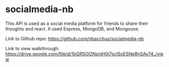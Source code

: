 # socialmedia-nb

This API is used as a social media platform for friends to share their thoughts and react. It used Express, MongoDB, and Mongoose.

Link to Github repo: https://github.com/nbacchus/socialmedia-nb

Link to view walkthrough: https://drive.google.com/file/d/1bQR5Ol2NzniH0j7sclSoESNe8hSAv74_/view